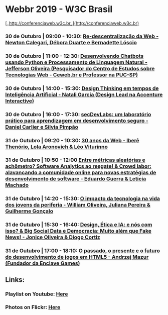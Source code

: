 # Webbr 2019 - W3C Brasil
[_http://conferenciaweb.w3c.br_](http://conferenciaweb.w3c.br)

### 30 de Outubro | 09:00 - 10:30: [Re-descentralização da Web - Newton Calegari, Débora Duarte e Bernadette Lóscio](/lectures/001.md)

### 30 de Outubro | 11:00 - 12:30: [Desenvolvendo Chatbots usando Python e Processamento de Linguagem Natural - Jefferson Oliveira (Pesquisador do Centro de Estudos sobre Tecnologias Web - Ceweb.br e Professor na PUC-SP)](/lectures/002.md)

### 30 de Outubro | 14:00 - 15:30: [Design Thinking em tempos de Inteligência Artificial - Natali Garcia (Design Lead na Accenture Interactive)](/lectures/003.md)

### 30 de Outubro | 16:00 - 17:30: [secDevLabs: um laboratório prático para aprendizagem em desenvolvimento seguro - Daniel Carlier e Silvia Pimpão](/lectures/004.md)

### 31 de Outubro | 09:20 - 10:30: [30 anos da Web - Iberê Thenório, Lola Aronovich & Léo Viturinno](/lectures/005.md)

### 31 de Outubro | 10:50 - 12:00 [Entre métricas aleatórias e achômetro? Software Analytics ao resgate! & Crowd labor: alavancando a comunidade online para novas estratégias de desenvolvimento de software -  Eduardo Guerra & Leticia Machado](/lectures/006.md)

### 31 de Outubro | 14:20 - 15:30: [O impacto da tecnologia na vida dos jovens da periferia - William Oliveira, Juliana Pereira & Guilherme Gonçalo](/lectures/007.md)

### 31 de Outubro | 15:30 - 16:40: [Design, Ética e IA: e nós com isso? & Big Social Data e Democracia: Muito além que Fake News! - Jonice Oliveira & Diogo Cortiz](/lectures/008.md)

### 31 de Outubro | 17:00 - 18:10: [O passado, o presente e o futuro do desenvolvimento de jogos em HTML5 - Andrzej Mazur (Fundador da Enclave Games)](/lectures/009.md)

## Links:
### Playlist on Youtube: [Here]()
### Photos on Flickr: [Here]()